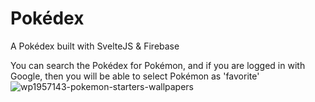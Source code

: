# Pokédex
A Pokédex built with SvelteJS &amp; Firebase

You can search the Pokédex for Pokémon, and if you are logged in with Google, then you will be able to select Pokémon as 'favorite'
![wp1957143-pokemon-starters-wallpapers](https://user-images.githubusercontent.com/70722512/137564877-c334f2af-5c79-4d0b-9431-10bc2ff3d2b2.png)
